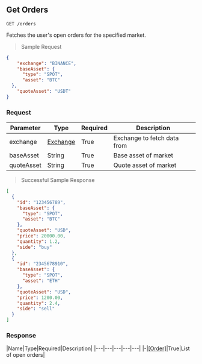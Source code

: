 ## Get Orders

`GET /orders`

Fetches the user's open orders for the specified market.

> Sample Request

```json
{
	"exchange": "BINANCE",
	"baseAsset": {
      "type": "SPOT",
      "asset": "BTC"
  },
	"quoteAsset": "USDT"
}
```

### Request

|Parameter|Type|Required|Description|
|---|---|---|---|
|exchange|[Exchange](#exchange)|True|Exchange to fetch data from|
|baseAsset|String|True|Base asset of market|
|quoteAsset|String|True|Quote asset of market|

> Successful Sample Response

```json
[
  {
    "id": "123456789",
    "baseAsset": {
      "type": "SPOT",
      "asset": "BTC"
    }, 
    "quoteAsset": "USD",
    "price": 20000.00,
    "quantity": 1.2,
    "side": "buy"
  },
  {
    "id": "2345678910",
    "baseAsset": {
      "type": "SPOT",
      "asset": "ETH"
    }, 
    "quoteAsset": "USD",
    "price": 1200.00,
    "quantity": 2.4,
    "side": "sell"
  }
]
```

### Response

|Name|Type|Required|Description|
|---|---|---|---|---|
|-|[[Order]](#order)|True|List of open orders|
